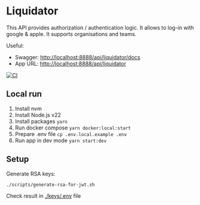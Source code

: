 # Liquidator

This API provides authorization / authentication logic. It allows to log-in with google & apple. It supports organisations and teams.

Useful:

- Swagger: [http://localhost:8888/api/liquidator/docs](http://localhost:8888/api/liquidator/docs)
- App URL: [http://localhost:8888/api/liquidator](http://localhost:8888/api/liquidator)

[![CI](https://github.com/oleksandr-petryk/liquidator/actions/workflows/ci.yml/badge.svg)](https://github.com/oleksandr-petryk/liquidator/actions/workflows/ci.yml)

## Local run

1. Install nvm
2. Install Node.js v22
3. Install packages `yarn`
4. Run docker compose `yarn docker:local:start`
5. Prepare .env file `cp .env.local.example .env`
6. Run app in dev mode `yarn start:dev`

## Setup

Generate RSA keys:

```shell
./scripts/generate-rsa-for-jwt.sh
```

Check result in [./keys/.env](./keys/.env) file
